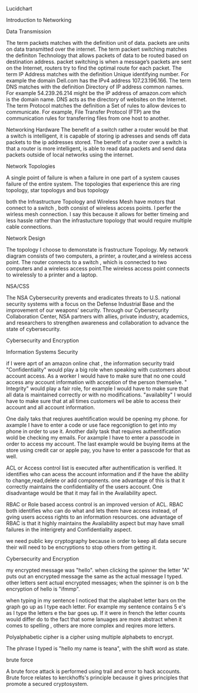 Lucidchart 

Introduction to Networking 

 Data Transmission 

The term packets matches with the definition unit of data. packets are units on data transmitted over the internet. The term packert switching matches the definiton Technology that allows packets of data to be routed based on destination address. packet switching is when a message’s packets are sent on the Internet, routers try to find the optimal route for each packet. The term IP Address matches with the definition Unique identifying number. For example the domain  Dell.com has the IPv4 address 107.23.196.166. The term DNS matches with the definition Directory of IP address common names.  For example 54.239.26.214 might be the IP address of amazon.com which is the domain name. DNS acts as the directory of websites on the Internet. The term Protocol matches the definition a Set of rules to allow devices to communicate. For example, File Transfer Protocol (FTP) are the communication rules for transferring files from one host to another.


Networking Hardware 
The benefit of a switch rather a router would be that a switch is intelligent, it is capable of storing ip adresses and sends off data packets to the ip addresses stored. The benefit of a router over a switch is that a router is more intelligent, is able to read data packets and send data packets outside of local networks using the internet.

 Network Topologies 
 
 A single point of failure is when a failure in one part of a system causes failure of the entire system. The topologies that experience this are ring topology, star topologys and bus topology
 
 both the Infrastructure Topology and Wireless Mesh have motors that connect to a switch , both consist of wireless access points. I perfer the wirless mesh connection. I say this because it allows for better timeing and less hassle rather than the infrastucture topology that would require multiple cable connections.
 
 
Network Design

The topology I choose to demonstate is frastructure Topology.  My network diagram consists of two computers, a printer, a router,and a wireless access point. The router connects to a switch , which is connected to two computers and a wireless access point.The wireless access point connects to wirelessly to a printer and a laptop.

NSA/CSS 

The NSA Cybersecurity prevents and eradicates threats to U.S. national security systems with a focus on the Defense Industrial Base and the improvement of our weapons’ security. Through our Cybersecurity Collaboration Center, NSA partners with allies, private industry, academics, and researchers to strengthen awareness and collaboration to advance the state of cybersecurity.

Cybersecurity and Encryption 

Information Systems Security 

if I were aprt of an amazon online chat , the information security traid "Confidentiality" would play a big role when speaking with customers about account access. As a worker I would have to make sure that no one could access any account information with acception of the person themselve. " Integrity" would play a fair role, for example I would have to make sure that all data is maintained correctly or with no modifications. "availablity" I would have to make sure that at all times customers wil be able to access their account and all account information.

One daily taks that reqiures auehtification would be opening my phone. for axample I have to enter a code or use face regconigtion to get into my phone in order to use it. Another daily task that requires authentification wold be checking my emails. For axample I have to enter a passcode in order to access my account. The last example would be buying items at the store using credit car or apple pay, you have to enter a passcode for that as well.

ACL or Access control list is executed after authentification is verified. It identifies who can acess the account information and if the have the ability to change,read,delete or add components. one advantage of this is that it correctly maintains the confidentiality of the users account. One disadvantage would be that it may fail in the Availability apect.

RBAC or Role based access control is an improved version of ACL. RBAC both identifies who can do what and lets them have access instead, of gving users access rights to an information resources. one advantage of RBAC is that it highly maintains the Availability aspect but may have small failures in the interigrety and Confidentiality aspect.

we need public key cryptography because in order to keep all data secure their will need to be encryptions to stop others from getting it.

Cybersecurity and Encryption

my encrypted message was "hello". when clicking the spinner the letter "A" puts out an encrypted message the same as the actual message I typed. other letters sent actual encrypted messages; when the spinner is on b the encryption of hello is "ifmmp".

when typing in my sentence I noticed that the alaphabet letter bars on the graph go up as I type each letter. For example my sentence contains 5 e's as I type the letters e the bar goes up. If it were in french the letter counts would differ do to the fact that some lanuages are more abstract when it comes to spelling , others are more complex and reqires more letters.

Polyalphabetic cipher is a cipher using multiple alphabets to encrypt.

The phrase I typed is "hello my name is teana", with the shift word as state.

brute force

A brute force attack is performed using trail and error to hack accounts. Brute force relates to kerckhoffs's principle because it gives principles that promote a secured cryptosystem.
